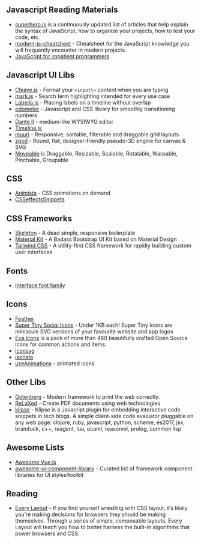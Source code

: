 ## Javascript Reading Materials

* [superhero.js](http://superherojs.com/) is a continuously updated list of articles that help explain the syntax of JavaScript, how to organize your projects, how to test your code, etc.
* [modern-js-cheatsheet](https://github.com/mbeaudru/modern-js-cheatsheet) - Cheatsheet for the JavaScript knowledge you will frequently encounter in modern projects.
* [JavaScript for impatient programmers](http://exploringjs.com/impatient-js/)

## Javascript UI Libs

* [Cleave.js](http://nosir.github.io/cleave.js/) - Format your `<input\>` content when you are typing
* [mark.js](https://markjs.io/) - Search term highlighting intended for every use case
* [Labella.js](http://twitter.github.io/labella.js/) - Placing labels on a timeline without overlap
* [odometer](http://github.hubspot.com/odometer/) - Javascript and CSS library for smoothly transitioning numbers
* [Dante II](https://michelson.github.io/dante2/) - medium-like WYSIWYG editor
* [Timeline.js](http://timeline.knightlab.com/)
* [muuri](https://haltu.github.io/muuri/) - Responsive, sortable, filterable and draggable grid layouts
* [zgod](https://zzz.dog/) - Round, flat, designer-friendly pseudo-3D engine for canvas & SVG
* [Moveable](https://github.com/daybrush/moveable) is Draggable, Resizable, Scalable, Rotatable, Warpable, Pinchable, Groupable

## CSS

* [Animista](http://animista.net/) - CSS animations on demand
* [CSSeffectsSnippets](https://emilkowalski.github.io/css-effects-snippets/)

## CSS Frameworks

* [Skeleton](http://getskeleton.com/) - A dead simple, responsive boilerplate
* [Material Kit](http://demos.creative-tim.com/material-kit/index.html) - A Badass Bootstrap UI Kit based on Material Design
* [Tailwind CSS](https://tailwindcss.com/docs/what-is-tailwind/) - A utility-first CSS framework for rapidly building custom user interfaces

## Fonts

* [Interface font family](https://rsms.me/interface/)

## Icons

* [Feather](https://feathericons.com/)
* [Super Tiny Social Icons](https://github.com/edent/SuperTinyIcons) - Under 1KB each! Super Tiny Icons are miniscule SVG versions of your favourite website and app logos 
* [Eva Icons](https://akveo.github.io/eva-icons/#/) is a pack of more than 480 beautifully crafted Open Source icons for common actions and items.
* [iconsvg](https://iconsvg.xyz/)
* [ikonate](https://www.ikonate.com/)
* [useAnimations](https://useanimations.com/) - animated icons

## Other Libs

* [Gutenberg](https://github.com/BafS/Gutenberg) - Modern framework to print the web correctly. 
* [ReLaXed](https://github.com/RelaxedJS/ReLaXed) - Create PDF documents using web technologies
* [klipse](https://github.com/viebel/klipse) - Klipse is a Javacript plugin for embedding interactive code snippets in tech blogs. A simple client-side code evaluator pluggable on any web page: clojure, ruby, javascript, python, scheme, es2017, jsx, brainfuck, c++, reagent, lua, ocaml, reasonml, prolog, common lisp

## Awesome Lists

* [Awesome Vue.js](https://github.com/vuejs/awesome-vue)
* [awesome-ui-component-library](https://github.com/anubhavsrivastava/awesome-ui-component-library) - Curated list of framework component libraries for UI styles/toolkit

## Reading

* [Every Layout](https://every-layout.dev/) - If you find yourself wrestling with CSS layout, it’s likely you’re making decisions for browsers they should be making themselves. Through a series of simple, composable layouts, Every Layout will teach you how to better harness the built-in algorithms that power browsers and CSS.
